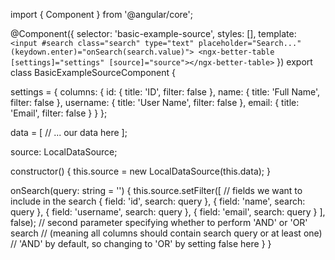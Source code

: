 import { Component } from '@angular/core';

@Component({
selector: 'basic-example-source',
styles: [],
template: `    <input #search class="search" type="text" placeholder="Search..." (keydown.enter)="onSearch(search.value)">
    <ngx-better-table [settings]="settings" [source]="source"></ngx-better-table>
 `
})
export class BasicExampleSourceComponent {

settings = {
columns: {
id: {
title: 'ID',
filter: false
},
name: {
title: 'Full Name',
filter: false
},
username: {
title: 'User Name',
filter: false
},
email: {
title: 'Email',
filter: false
}
}
};

data = [
// ... our data here
];

source: LocalDataSource;

constructor() {
this.source = new LocalDataSource(this.data);
}

onSearch(query: string = '') {
this.source.setFilter([
// fields we want to include in the search
{
field: 'id',
search: query
},
{
field: 'name',
search: query
},
{
field: 'username',
search: query
},
{
field: 'email',
search: query
}
], false);
// second parameter specifying whether to perform 'AND' or 'OR' search
// (meaning all columns should contain search query or at least one)
// 'AND' by default, so changing to 'OR' by setting false here
}
}

